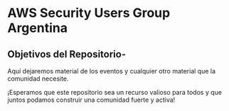 # AWS Security Users Group Argentina

## Objetivos del Repositorio- 
Aquí dejaremos material de los eventos y cualquier otro material que la comunidad necesite.

¡Esperamos que este repositorio sea un recurso valioso para todos y que juntos podamos construir una comunidad fuerte y activa!
